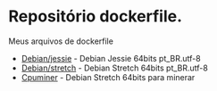 # Repositório dockerfile.
Meus arquivos de dockerfile

* [Debian/jessie](https://github.com/slotmg/dockerfiles/tree/master/debian/jessie) - Debian Jessie 64bits pt_BR.utf-8
* [Debian/stretch](https://github.com/slotmg/dockerfiles/tree/master/debian/stretch) - Debian Stretch 64bits pt_BR.utf-8
* [Cpuminer](https://github.com/slotmg/dockerfiles/tree/master/cpuminer) - Debian Stretch 64bits para minerar
